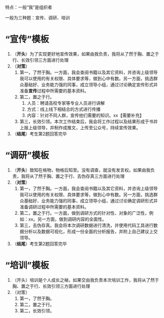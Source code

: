 特点：一般“我”是组织者

一般为三种题：宣传、调研、培训

# “宣传”模板

1. （**开头**）为了实现更好地宣传效果，如果由我负责，我将从了然于胸、置之于行、长效引领三方面进行处理
2. （**对策**）
   1. 第一，了然于胸。一方面，我会查阅书籍以及其它资料，并咨询上级领导我可以使用的有关权限、具体要求等，做到心中有数。另一方面，挑选群众基础好、业务能力强的同事，成立领导小组，通过讨论确定宣传形式并准备**宣传**过程中所需要的基本资料。
   2. 第二，置之于行。
      1. 人员：聘请高校专家等专业人员进行讲解
      2. 方式：线上线下相结合的方式进行传播
      3. 内容：针对不同人群，宣传他们需要的知识。xx【需要补充】
   3. 第三，长效引领。本次工作结束后，我会将工作过程以及结果形成于书并上报上级领导，并制作成推文，上传至公众号，持续宣传效果。
3. （**结尾**）考生第2题回答完毕

# “调研”模板

1. （**开头**）致知在格物，物格后知至。没有调查，就没有发言权。如果由我负责，我将从了然于胸、置之于行、去伪存真三方面进行处理
2. （**对策**）
   1. 第一，了然于胸。一方面，我会查阅书籍以及其它资料，并咨询上级领导我可以使用的有关权限、具体要求等，做到心中有数。另一方面，挑选群众基础好、业务能力强的同事，成立领导小组，通过讨论确定调研形式并准备调研过程中所需要的基本资料。
   2. 第二，置之于行。一方面，做到调研方式的针对性、对象的广泛性，例如：xx。另一方面，做到调研内容的全面性。
   3. 第三，去伪存真。我会将本次调研数据进行清洗，并使用代码工具进行数据分析以及数据可视化，形成一份全面的分析报告，并附上自己建议上交领导。
3. （**结尾**）考生第2题回答完毕

# “培训”模板

1. （开头）培训是个人成长之梯，如果交由我负责本次培训工作，我将从了然于胸、置之于行、长效引领三方面进行处理
2. （对策）
   1. 第一，了然于胸。
   2. 第二，置之于行。
   3. 第二，长效引领。